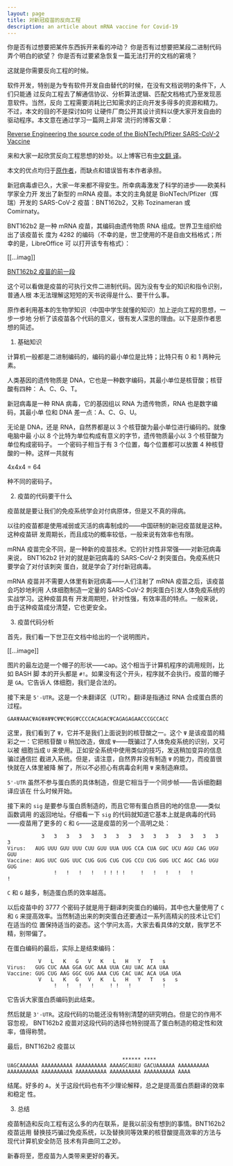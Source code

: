 ```yaml
---
layout: page
title: 对新冠疫苗的反向工程
description: an article about mRNA vaccine for Covid-19
---
```



你是否有过想要把某件东西拆开来看的冲动？
你是否有过想要把某段二进制代码弄个明白的欲望？
你是否有过要紧急恢复一篇无法打开的文档的窘境？

这就是你需要反向工程的时候。

软件开发，特别是为专有软件开发自由替代的时候，在没有文档说明的条件下，人们只能通
过反向工程去了解通信协议、分析算法逻辑、匹配文档格式乃至发现恶意软件。当然，反向
工程需要消耗比已知需求的正向开发多得多的资源和精力。不过，本文的目的不是探讨如何
让硬件厂商公开其设计资料以便大家开发自由的驱动程序。本文意在通过学习一篇网上非常
流行的博客文章：

[
Reverse Engineering the source code of the BioNTech/Pfizer SARS-CoV-2 Vaccine
](https://berthub.eu/articles/posts/reverse-engineering-source-code-of-the-biontech-pfizer-vaccine/)

来和大家一起欣赏反向工程思想的妙处。以上博客已有[中文翻
译](https://mp.weixin.qq.com/s/b0Mw8uKLYuXHJ5Bj3t2Dwg)。

本文的优点均归于[原作者](https://berthub.eu/)，而缺点和错误皆有本作者承担。

新冠病毒虐已久，大家一年来都不得安生。所幸病毒激发了科学的进步——欧美科学家全力开
发出了新型的 mRNA 疫苗。本文的主角就是 BioNTech/Pfizer（辉瑞）开发的 SARS-CoV-2
疫苗：BNT162b2，又称 Tozinameran 或 Comirnaty。

BNT162b2 是一种 mRNA 疫苗，其编码由遗传物质 RNA 组成。世界卫生组织给出了该疫苗长
度为 4282 的编码（不幸的是，世卫使用的不是自由文档格式；所幸的是，LibreOffice 可
以打开该专有格式）：

[[...imag]]

[BNT162b2 疫苗的前一段](https://mednet-communities.net/inn/db/media/docs/11889.doc)

这个可以看做是疫苗的可执行文件二进制代码。因为没有专业的知识和指令识别，普通人根
本无法理解这短短的天书说得是什么、要干什么事。

原作者利用基本的生物学知识（中国中学生就懂的知识）加上逆向工程的思想，一步一步地
分析了该疫苗各个代码的意义，很有发人深思的理由。以下是原作者思想的简述。

1. 基础知识

计算机一般都是二进制编码的，编码的最小单位是比特；比特只有 0 和 1 两种元素。

人类基因的遗传物质是 DNA，它也是一种数字编码，其最小单位是核苷酸；核苷酸有四种：
A、C、G、T。

新冠病毒是一种 RNA 病毒，它的基因组以 RNA 为遗传物质，RNA 也是数字编码，其最小单
位和 DNA 差一点：A、C、G、U。

无论是 DNA，还是 RNA，自然界都是以 3 个核苷酸为最小单位进行编码的。就像电脑中最
小以 8 个比特为单位构成有意义的字节，遗传物质最小以 3 个核苷酸为单位构成密码子。
一个密码子相当于有 3 个位置，每个位置都可以放置 4 种核苷酸的一种。这样一共就有

4x4x4 = 64

种不同的密码子。

2. 疫苗的代码要干什么

疫苗就是要让我们的免疫系统学会对付病原体，但是又不真的得病。

以往的疫苗都是使用减弱或灭活的病毒制成的——中国研制的新冠疫苗就是这种。这种疫苗研
发周期长，而且成功的概率较低，一般来说有效率也有限。

mRNA 疫苗完全不同，是一种新的疫苗技术。它的针对性非常强——对新冠病毒来说，
BNT162b2 针对的就是新冠病毒的 SARS-CoV-2 刺突蛋白。免疫系统只要学会了对付该刺突
蛋白，就是学会了对付新冠病毒。

mRNA 疫苗并不需要人体里有新冠病毒——人们注射了 mRNA 疫苗之后，该疫苗会巧妙地利用
人体细胞制造一定量的 SARS-CoV-2 刺突蛋白引发人体免疫系统的实战学习。这种疫苗具有
开发周期短，针对性强，有效率高的特点。一般来说，由于这种疫苗成分清楚，它也更安全。

3. 疫苗代码分析

首先，我们看一下世卫在文档中给出的一个说明图片。

[[...image]]

图片的最左边是一个帽子的形状——cap。这个相当于计算机程序的调用规则，比如 BASH 脚
本的开头都是 `#!`。如果没有这个开头，程序就不会执行。疫苗的帽子是 `GA`。它告诉人
体细胞，我们是合法的。

接下来是 `5'-UTR`。这是一个未翻译区（UTR）。翻译是指通过 RNA 合成蛋白质的过程。

```
GAAΨAAACΨAGΨAΨΨCΨΨCΨGGΨCCCCACAGACΨCAGAGAGAACCCGCCACC
```

这里，我们看到了 `Ψ`，它并不是我们上面说到的核苷酸之一。这个 `Ψ` 是该疫苗的精
彩之一：它把核苷酸 `U` 稍加改造，做成 `Ψ`——既骗过了人体免疫系统的识别，又可以被
细胞当成 `U` 来使用。正如安全系统中使用类似的技巧，发送稍加变异的信息骗过通信拦
截进入系统。但是，请注意，自然界并没有制造 `Ψ` 的能力，而疫苗很快就在人体里被降
解了，所以不必担心有病毒会利用 `Ψ` 来制造麻烦。

`5'-UTR` 虽然不参与蛋白质的具体制造，但是它相当于一个同步帧——告诉细胞翻译应该在
什么时候开始。

接下来的 `sig` 是要参与蛋白质制造的，而且它带有蛋白质目的地的信息——类似函数调用
的返回地址。仔细看一下 `sig` 的代码就知道它基本上就是病毒的代码——疫苗用了更多的
`C` 和 `G`——这是疫苗的另一个高明之处：

```
           3   3   3   3   3   3   3   3   3   3   3   3   3   3   3   3
Virus:   AUG UUU GUU UUU CUU GUU UUA UUG CCA CUA GUC UCU AGU CAG UGU GUU
Vaccine: AUG UUC GUG UUC CUG GUG CUG CUG CCU CUG GUG UCC AGC CAG UGU GUG
               !   !   !   !   ! ! ! !     !   !   !   !   !           !
```

`C` 和 `G` 越多，制造蛋白质的效率越高。

以后疫苗中的 3777 个密码子就是用于翻译刺突蛋白的编码，其中也大量使用了 `C` 和
`G` 来提高效率。当然制造出来的刺突蛋白还要通过一系列高精尖的技术让它们在适当的位
置保持适当的姿态。这个学问太高，大家去看具体的文献，我学艺不精，别带偏了。

在蛋白编码的最后，实际上是结束编码：

```
          V   L   K   G   V   K   L   H   Y   T   s
Virus:   GUG CUC AAA GGA GUC AAA UUA CAU UAC ACA UAA
Vaccine: GUG CUG AAG GGC GUG AAA CUG CAC UAC ACA UGA UGA
          V   L   K   G   V   K   L   H   Y   T   s   s
               !   !   !   !     ! !   !          !
```

它告诉大家蛋白质编码到此结束。

然后就是 `3'-UTR`。这段代码的功能还没有特别清楚的研究明白。但是它的作用不容忽视，
BNT162b2 疫苗对这段代码的选择也特别提高了蛋白制造的稳定性和效率，值得称赞。

最后，BNT162b2 疫苗以

```
                                     ****** ****
UAGCAAAAAA AAAAAAAAAA AAAAAAAAAA AAAAGCAUAU GACUAAAAAA AAAAAAAAAA
AAAAAAAAAA AAAAAAAAAA AAAAAAAAAA AAAAAAAAAA AAAAAAAAAA AAAA
```

结尾。好多的 `A`，关于这段代码也有不少理论解释，总之是提高蛋白质翻译的效率和稳定
性。

3. 总结

疫苗制造和反向工程有这么多的内在联系，是我以前没有想到的事情。BNT162b2 疫苗运用
替换技巧骗过免疫系统，以及替换同等效果的核苷酸提高效率的方法与现代计算机安全防范
技术有异曲同工之妙。

新春将至，愿疫苗为人类带来更好的春天。
